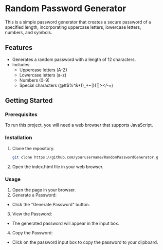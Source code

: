 # Random Password Generator

This is a simple password generator that creates a secure password of a specified length, incorporating uppercase letters, lowercase letters, numbers, and symbols.

## Features

- Generates a random password with a length of 12 characters.
- Includes:
  - Uppercase letters (A-Z)
  - Lowercase letters (a-z)
  - Numbers (0-9)
  - Special characters (@#$%^&*()_+~|}{[]></-=)

## Getting Started

### Prerequisites

To run this project, you will need a web browser that supports JavaScript.

### Installation

1. Clone the repository:
   ```bash
   git clone https://github.com/yourusername/RandomPasswordGenerator.git

2. Open the index.html file in your web browser.

### Usage
1. Open the page in your browser.
2. Generate a Password:
  - Click the "Generate Password" button.
3. View the Password:
  - The generated password will appear in the input box.
4. Copy the Password:
  - Click on the password input box to copy the password to your clipboard.   
